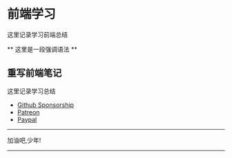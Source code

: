 # 前端学习

这里记录学习前端总结

** 这里是一段强调语法 **


## 重写前端笔记

这里记录学习总结

* [Github Sponsorship](https://github.com/users/getify/sponsorship)
* [Patreon](https://www.patreon.com/getify)
* [Paypal](https://www.paypal.me/getify)


----

加油吧,少年! 

----
